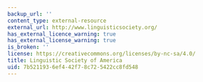 ```yaml
---
backup_url: ''
content_type: external-resource
external_url: http://www.linguisticsociety.org/
has_external_licence_warning: true
has_external_license_warning: true
is_broken: ''
license: https://creativecommons.org/licenses/by-nc-sa/4.0/
title: Linguistic Society of America
uid: 7b521193-6ef4-42f7-8c72-5422cc8fd548
---
```

